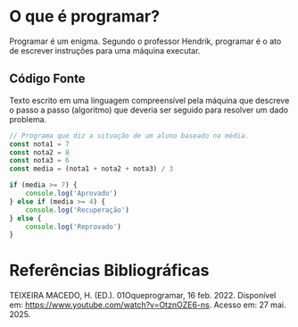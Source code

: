 # O que é programar?

Programar é um enigma. Segundo o professor Hendrik, programar é o ato de escrever instruções para uma máquina executar.

## Código Fonte

Texto escrito em uma linguagem compreensível pela máquina que descreve o passo a passo (algoritmo) que deveria ser seguido para resolver um dado problema.

```javascript
// Programa que diz a situação de um aluno baseado na média.
const nota1 = 7
const nota2 = 8
const nota3 = 6
const media = (nota1 + nota2 + nota3) / 3

if (media >= 7) {
    console.log('Aprovado')
} else if (media >= 4) {
    console.log('Recuperação')
} else {
    console.log('Reprovado')
}
```

# Referências Bibliográficas

TEIXEIRA MACEDO, H. (ED.). 01Oqueprogramar, 16 feb. 2022. Disponível em: <https://www.youtube.com/watch?v=OtznOZE6-ns>. Acesso em: 27 mai. 2025.
